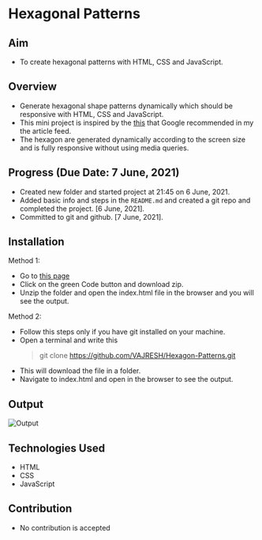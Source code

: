# Hexagonal Patterns

## Aim
- To create hexagonal patterns with HTML, CSS and JavaScript.

## Overview
- Generate hexagonal shape patterns dynamically which should be responsive with HTML, CSS and JavaScript.
- This mini project is inspired by the [this](https://css-tricks.com/hexagons-and-beyond-flexible-responsive-grid-patterns-sans-media-queries/) that Google recommended in my the article feed.
- The hexagon are generated dynamically according to the screen size and is fully responsive without using media queries.

## Progress (Due Date: 7 June, 2021)
- Created new folder and started project at 21:45 on 6 June, 2021.
- Added basic info and steps in the `README.md` and created a git repo and completed the project. [6 June, 2021].
- Committed to git and github. [7 June, 2021].

## Installation
Method 1:
- Go to [this page](https://github.com/VAJRESH/Hexagon-Patterns)
- Click on the green Code button and download zip.
- Unzip the folder and open the index.html file in the browser and you will see the output.

Method 2:
- Follow this steps only if you have git installed on your machine.
- Open a terminal and write this 
  > git clone https://github.com/VAJRESH/Hexagon-Patterns.git
- This will download the file in a folder.
- Navigate to index.html and open in the browser to see the output.

## Output
![Output](https://github.com/VAJRESH/Hexagon-Patterns/output.png)

## Technologies Used
- HTML
- CSS
- JavaScript

## Contribution
- No contribution is accepted